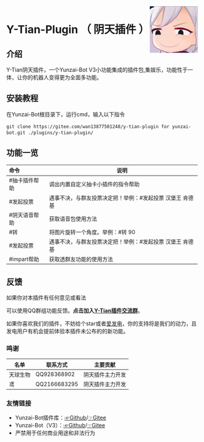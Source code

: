 <img decoding="async" align=right src="resources/1.jpg" width="25%">

# Y-Tian-Plugin （ 阴天插件 ）

## 介绍
Y-Tian阴天插件，一个Yunzai-Bot V3小功能集成的插件包,集娱乐，功能性于一体，让你的机器人变得更为全面多功能。

## 安装教程

在Yunzai-Bot根目录下，运行cmd，输入以下指令

```
git clone https://gitee.com/wan13877501248/y-tian-plugin for yunzai-bot.git ./plugins/y-tian-plugin/
```

## 功能一览

| 命令| 说明|
|:--------|------------|
| #抽卡插件帮助 | 调出内置自定义抽卡小插件的指令帮助 |
| #发起投票 | 遇事不决，与群友投票决定把！举例：#发起投票 汉堡王 肯德基 |
| #阴天语音帮助 | 获取语音包使用方法 |
| #转 | 将图片旋转一个角度。举例：#转 90 |
| #发起投票 | 遇事不决，与群友投票决定把！举例：#发起投票 汉堡王 肯德基 |
| #impart帮助 | 获取透群友功能的使用方法 |

## 反馈

如果你对本插件有任何意见或看法

可以使用QQ群组功能反馈。**点击加入[Y-Tian插件交流群](http://qm.qq.com/cgi-bin/qm/qr?_wv=1027&k=9-rRV1zBm0H3Es3V32FXSIJdR7v4hEjY&authKey=VvpBHKV%2FnjOxT0fPSagpTCIyJ91vNgvyc0CIt40%2BY1Q2kT%2BnUKjzLjbMtRVTh%2BqW&noverify=0&group_code=756783127)**。

如果你喜欢我们的插件，不妨给个star或者[爱发电](https://afdian.net/a/Tianqiu)，你的支持将是我们的动力，且发电用户有机会提前体验本插件未公布的的新功能。

### 鸣谢

| 名单     | 联系方式     | 主要贡献     |
| -------- | ------------ | ------------ |
| 天球生物 | QQ928368902 | 阴天插件主力开发 |
| 鸢    | QQ2166683295 | 阴天插件主力开发 |

### 友情链接

* Yunzai-Bot插件库：[☞Github](https://github.com/yhArcadia/Yunzai-Bot-plugins-index)/[☞Gitee](https://gitee.com/yhArcadia/Yunzai-Bot-plugins-index)
* Yunzai-Bot（V3）：[☞Github](https://github.com/Le-niao/Yunzai-Bot)/[☞Gitee](https://gitee.com/Le-niao/Yunzai-Bot) 
* 严禁用于任何商业用途和非法行为


